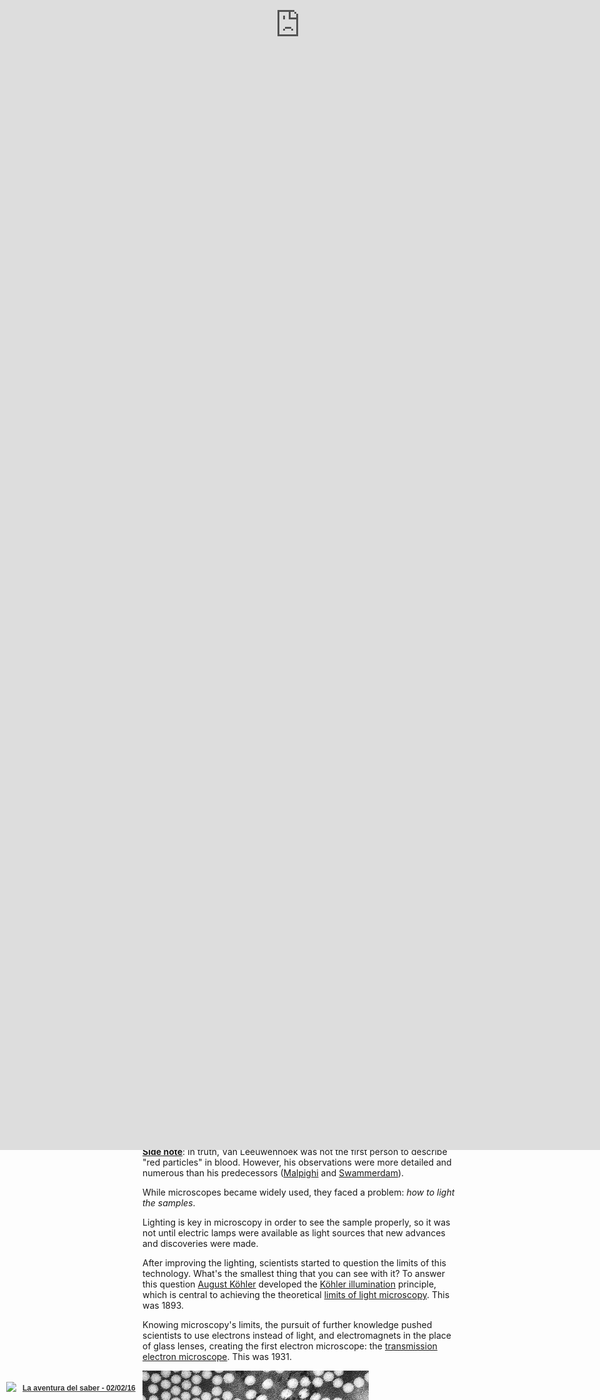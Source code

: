 ```yaml
---
title: The DIY atomic force microscope
layout: blog
icon: cottoncell
icon_author: Project-128
icon_url: https://www.flickr.com/photos/project-128/11612131236/
tags: Crowdcrafting, thesis, phd, hardware, maker
meta_description: "Build an atomic force microscope in less than 2 hours!"
headline: "Build an atomic force microscope in less than 2 hours!"

---
```


Here's a question: what image would you choose to represent 'science'? If you search 'science' in [Google Images](https://www.google.com/search?q=science&biw=1535&bih=764&source=lnms&tbm=isch&sa=X&ved=0ahUKEwio_bbKoO3KAhVIVxQKHbgjCGkQ_AUIBygC),
you'll see a fair few images of microscopes. The microscope is a tool that people widely associate with science and research. But how did this happen? Why did the microscope become so popular?

Well, it became popular thanks to Robert Hooke's book [**Micro**graphia (1665)](https://en.wikipedia.org/wiki/Micrographia). 
This book marked a milestone in scientific history. It showed the science community how to use microscopes to analyze and study the **micro** world, with hand made drawings of cells, fleas and insects. 

Now, 351 years later, we might be experiencing another profound turning point in science. And I've though of a title for the associated book: **Nano**graphia! 
The popularization of low cost, do-it-yourself atomic force microscopes will allow us to explore the **nano** world. But, how did we get here? How old is the microscope? Let's start... from the beginning.

<div class="embed-responsive embed-responsive-16by9">
    <iframe src="//giphy.com/embed/1unWthRtNnzkA" width="100%" height="auto" frameBorder="0" class="giphy-embed" allowFullScreen></iframe><p></p>
</div>

Indeed! It's a long story, but worth it. Bear with me. 

## The early years of the microscope

Evidence suggests that the first compound microscope was built in the Netherlands in 1620. Almost 400 years ago!

But at this point, the microscope didn't have a name. Huh! 
We had to wait another 5 years before it was named. 
In 1625 [Giovanni Faber](https://en.wikipedia.org/wiki/Giovanni_Faber) – a fellow of the [Lincean Academy](https://en.wikipedia.org/wiki/Accademia_dei_Lincei) - coined the name *microscope*, after [Galileo Galilei](https://en.wikipedia.org/wiki/Galileo_Galilei) presented it one year before.
The name comes from the Greek words μικρόν (micron) meaning "small", and σκοπεῖν (skopein) meaning "to look at".

So we know when it was named, but when did it become a popular instrument? Well, guess what, another 40 years elapsed before the microscope becomes a popular tool used in science. 

As noted, in 1665 [Robert Hooke](https://en.wikipedia.org/wiki/Robert_Hooke) published [Micrographia (PDF)](https://ia800504.us.archive.org/5/items/mobot31753000817897/mobot31753000817897.pdf) – a book that inspired the use of microscopes for scientific exploration. The details and quality of his hand made drawings of insects and plant cells (engraved in copper plates) popularized his work. Check out the following images!

![Hooke's microscope](/assets/img/blog/Hooke-microscope.png){: .img-responsive}

<p class="post-caption">Hooke's microscope, from an engraving in Micrographia. Photo by <a href="https://en.wikipedia.org/wiki/Robert_Hooke#/media/File:Hooke-microscope.png">Wikipedia</a>.</p>

The engravings were very detailed, but *the most awesome feature was that you could unfold them, making them larger than the book itself, reinforcing the tremendous power of the microscope*. For example, see this flea:

![Cork cells](/assets/img/blog/HookeFlea01.jpg){: .img-responsive}

<p class="post-caption">Hooke's drawing of a flea. Photo by <a href="https://en.wikipedia.org/wiki/Robert_Hooke#/media/File:HookeFlea01.jpg">Wikipedia</a>.</p>

While these achievements are amazing, you might better know Hooke as the person who coined the term *cell*, as the small structures he observed in a cork sample reminded him of honeycomb cells.

![Cork cells](/assets/img/blog/cork.jpg){: .img-responsive}

<p class="post-caption">Cell structure of Cork by Hooke. Photo by <a href="https://en.wikipedia.org/wiki/Robert_Hooke#/media/File:RobertHookeMicrographia1665.jpg">Wikipedia</a>.</p>

## The microscope becomes a scientific tool

We know when the microscope was invented, when it was named and when it became popular. Now, it's time to learn about its impact in the scientific world (and TV shows!).

<div class="embed-responsive embed-responsive-16by9">
    <iframe src="//giphy.com/embed/Fbyam9ZAJ3J1m" width="480" height="270" frameBorder="0" class="giphy-embed" allowFullScreen></iframe>
</div>


In the years after Hooke's publication, the microscope was widely used in Italy, the Netherlands and England. The greatest contribution in this period came from [Antonie van Leeuwenhoek](https://en.wikipedia.org/wiki/Antonie_van_Leeuwenhoek) who 
has been credited with the discoverery of red blood cells and, consequently, helping to popularize [microscopy](https://en.wikipedia.org/wiki/Microscopy) as a technique. On 1676, 
Van Leeuwenhoek reported [the discovery of micro-organisms](https://en.wikipedia.org/wiki/Microorganism#History_of_microorganisms.27_discovery).

**[Side note](http://www.med-ed.virginia.edu/courses/cell/resources/blooddisc.htm)**:  In truth, Van Leeuwenhoek was not the first person to describe "red particles" in blood. However, his observations were more detailed and numerous than his predecessors ([Malpighi](https://en.wikipedia.org/wiki/Marcello_Malpighi) and [Swammerdam](https://en.wikipedia.org/wiki/Jan_Swammerdam)).


While microscopes became widely used, they faced a problem: *how to light the samples*. 

Lighting is key in microscopy in order to see the sample properly, so it was not  until electric lamps were available as light sources that new advances and  discoveries were made. 

After improving the lighting, scientists started to question the limits of this technology. What's the smallest thing that you can see with it? To answer this question [August Köhler](https://en.wikipedia.org/wiki/August_K%C3%B6hler) developed the [Köhler illumination](https://en.wikipedia.org/wiki/K%C3%B6hler_illumination) principle, which is central to achieving the theoretical [limits of light microscopy](https://en.wikipedia.org/wiki/Microscopy#Limitations).  This was 1893.

Knowing microscopy's limits, the pursuit of further knowledge pushed scientists to use electrons instead of light, and electromagnets in the  place of glass lenses, creating the first electron microscope: the [transmission electron microscope](https://en.wikipedia.org/wiki/Transmission_electron_microscopy). This was 1931.

![Polio virus image](/assets/img/blog/polio.png){: .img-responsive}

<p class="post-caption">A TEM image of the polio virus. The polio virus is 30 nm in size. Photo by <a href="https://en.wikipedia.org/wiki/Transmission_electron_microscopy#/media/File:Polio_EM_PHIL_1875_lores.PNG">Wikipedia</a>.</p>

Other researchers tried different techniques. For example, in the 1980s some scientists started the development of the first [scanning probe microscopes](https://en.wikipedia.org/wiki/Scanning_probe_microscopy).  
The first one was the [scanning tunneling microscope](https://en.wikipedia.org/wiki/Scanning_tunneling_microscope) developed by [Gerd Binning](https://en.wikipedia.org/wiki/Gerd_Binnig) and [Heinrich Rohrer](https://en.wikipedia.org/wiki/Heinrich_Rohrer) (1981). Five years later Gerd Binning, [Quate](https://en.wikipedia.org/wiki/Calvin_Quate) and [Gerber](https://en.wikipedia.org/wiki/Christoph_Gerber) invented the **atomic force microscope** (AFM).

## Atomic Force Microscope (AFM)

The AFM is a big step forward because it improves the quality of the images and  gives us access to the nano world. An optical microscope is limited by the wavelength of light it can detect. This is called the[Abbe limit](https://en.wikipedia.org/wiki/Diffraction-limited_system), which is around 250 nm (0.25 μm). 

While this resolution allows us to see most biological cells (1 μm to 100 μm), it fails if you try to study viruses (100 nm), proteins (10 nm) or less complex molecules (1 nm). On the other hand, the AFM has a demonstrated resolution in the order of fractions of a nanometer, more than 1000 times better than the optical diffraction (Abbe) limit.

While these microscopes are amazing, they're really expensive too. One will set you back around 300,000 USD. 

This basically becomes a huge problem to educators, well, to anyone, as not many Institutions often do not have the cash to buy this research tool.

<div class="embed-responsive embed-responsive-4by3">
<iframe src="//giphy.com/embed/5u0uZecUZlUsM" width="480" height="327" frameBorder="0" class="giphy-embed" allowFullScreen></iframe>
</div>

With this problem in mind, in 2015 the [LEGO Foundation](http://www.legofoundation.com/) sponsored a summer school program to develop an affordable do-it-yourself (DIY) atomic force microscope suitable for use in schools by children. The [result](http://www.nature.com/nnano/journal/v10/n5/full/nnano.2015.95.html) has been an [open source AFM](http://openafm.com/) that children can build using LEGO pieces, Arduino, 3D printable parts and local components. 
At the same time, [Edwin Hwu](http://www.phys.sinica.edu.tw/directory_user_en.php?id_key=94&eng=T) and his team (who are also developing an open AFM) licensed a low cost closed-source version, [the Strømlingo DIY AFM](http://www.stromlinet-nano.com/), which costs 98% less than the ones available on the market.
These big savings make AFM affordable, enabling institutions to buy cheap AFM microscopes that their students can build themselves. Moreover, this building process only takes a few hours and the kids can start operating it in a matter of minutes. 
<div class="embed-responsive embed-responsive-4by3">
<iframe src="//giphy.com/embed/LgwoVr7YgUkrC" width="480" height="342" frameBorder="0" class="giphy-embed" allowFullScreen></iframe>
</div>

Due to this success, students will be able to see nano structures that would otherwise be impossible to view with a regular microscope, such as particles with an [aerodynamic diameter of 2.5 micrometers or less](http://www3.epa.gov/pmdesignations/faq.htm) (known as PM 2.5). Why are these particles particularly important? Well, because they're among the most harmful for human health as they are small enough to penetrate deeply in the lungs and may even cross into the blood. Scary, right?

Edwin and his students have shown how affordable nanoscopes can be used to analyze and take samples of these particles and, indeed,  schools all over the world have participated in his projects. 

## Nanographia, the drawings of PM 2.5

As Robert Hooke's book Micrographia popularized microscopes, the low cost DIY nanoscope will enable kids and anyone with interest in this field to write the next book that will popularize this new type of microscope. If Micrographia was a milestone due to new discoveries in the micro world, affordable do-it-yourself nanoscopes will help to write the book that will make history again: Nanographia.

The book will describe how you can build the nanoscope and how you can use it for studying  PM 2.5 particles. Instead of drawings, the book will feature photos showing the discoveries. As you can see, Nanographia will help to spread the word about this technology, as Hooke did almost 400 years ago. 

As with any other scientific publication, there will be a subject to be studied: the PM2.5 particles. A chapter might explain what PM2.5 particles are, as well as how you can make [microscope sample slides](https://en.wikipedia.org/wiki/Microscope_slide) by cutting up DVD ROMs and placing them outside for at least 10 minutes. 

Why are we going to use DVDs? Because the distance between the tracks in a DVD are known (740 nanometers) and we can see them with the AFM. 

The next chapter will be about the analysis. Once you have the samples, it will describe how you can analyze them by hand: calibrating the samples and measuring the area covered by the candidate PM2.5 particles.

Incredible right? As we discovered this story, we wanted to contribute a few chapters for the book. One about crowdsourcing as we think it would be amazing for the crowd to analyze samples (following the citizen science approach of this project), and a second one running workshops about the project where you can learn, build the nanoscope, and analyze the samples with the crowd.

## SciFabric's chapters for Nanographia

Our desire to contribute to this book became a reality when  Edwin and his team contacted us to use our citizen science [Crowdcrafting](http://crowdcrafting.org)  platform for analyzing the samples with the crowd.  

This first chapter will be about citizen science, and it will describe what is [crowdsourcing and citizen science](http://scifabric.com/blog/2016/01/27/crowdsourcing-vs-crowdfunding.html).  
It will explain the project where anyone can analyze samples, including links to the  [prototype](http://crowdcrafting.org/project/lego2nano/). 

Also, there will be a sub-section where we will describe the [tools that we use for building the prototype](http://pybossa.com), so others can replicate it (like science does!).

The next chapter will be about citizen science workshops, as [we offer them to students and teachers](http://scifabric.com/crowdsourcing/#education) as a new way to discover science and learn by doing. The chapter will include a new course on how you can build the nanoscope, use its technology and learn the citizen science approach.

In November 2015 we wrote the first draft. We proposed that [Medialab-Prado](http://medialab-prado.es/) (Madrid, Spain) organize an event like this, and they accepted. 

<div class="embed-responsive embed-responsive-16by9">
<iframe src="//giphy.com/embed/11sBLVxNs7v6WA" width="480" height="216" frameBorder="0" class="giphy-embed" allowFullScreen></iframe>
</div>

The workshop became popular and Spanish national TV show [La aventura del saber](http://www.rtve.es/television/la-aventura-del-saber/) (the adventure of knowing) interviewed us, showing how we built the microscope and analyzed some of the samples (it starts at minute 14:00, only in Spanish): 
<div class="embed-responsive embed-responsive-16by9">
<iframe frameborder="0" src="http://www.rtve.es/drmn/embed/video/3468356"
name="La aventura del saber - 02/02/16" scrolling="no" style="width:100%;height:90%;position:absolute;left:0;top:0;overflow:hidden;"  ></iframe>
<div style="position:absolute;bottom:0;left:0;font-family:arial,helvetica,sans-serif;font-size:12px;line-height:1.833;display:inline-block;padding:5px 0 5px 10px;">
<span style="float:left;margin-right:10px;"><img
style="height:20px;width:auto;background: transparent;padding:0;margin:0;"
src="http://img.irtve.es/css/rtve.commons/rtve.header.footer/i/logoRTVEes.png"></span> <a
style="color:#333;font-weight:bold;" title="La aventura del saber - 02/02/16"
href="http://www.rtve.es/alacarta/videos/la-aventura-del-saber/aventura-del-saber-02-02-16/3468356/"><strong>La aventura del saber - 02/02/16</strong></a></div>
</div>

Due to the success of the workshop, we were invited by [Medialab-Prado to share what we built at their open day event](http://medialab-prado.es/article/festilab-1-ano-en-un-dia). In the following video you can see me talking about the project (in Spanish):

<div class="embed-responsive embed-responsive-16by9">
<iframe src="https://player.vimeo.com/video/154714664" width="500" height="281" frameborder="0" webkitallowfullscreen mozallowfullscreen allowfullscreen></iframe>
<p><a href="https://vimeo.com/154714664">Microsc&oacute;pio de fuerza at&oacute;mica</a> from <a href="https://vimeo.com/medprado">Medialab-Prado</a> on <a href="https://vimeo.com">Vimeo</a>.</p>
</div>

## The final chapter 

We've seen the evolution of microscopes and how human pursuit of knowledge has got  us here today. Nowadays we can build nanoscopes at home and explore the nano world in a few hours. The possibilities are endless, but are nanoscopes the new edition of Micrographia? Are nanoscopes making history?

Well, I would say it's early to know, but the truth is that it has lots of potential.  

I can barely imagine how kids will be building and using this tool trying to understand what lies in the nano world, and the best part is that we're exploring it together!

By the way: High Five! You are awesome! You just read until here, so cool! 

<div class="embed-responsive embed-responsive-16by9">
<iframe src="//giphy.com/embed/CDMz3fckRXXDG" width="480" height="269" frameBorder="0" class="giphy-embed" allowFullScreen></iframe></p>
</div>

Now, get away from your laptop, tablet or phone and enjoy a beer, coffee, whatever you like. It's been a long read and you deserve it! 


